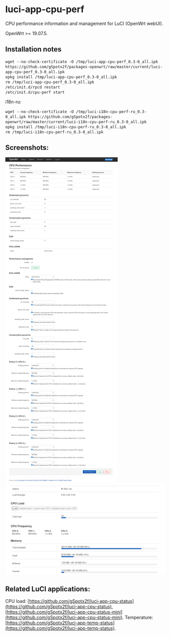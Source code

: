 # luci-app-cpu-perf
CPU performance information and management for LuCI (OpenWrt webUI).

OpenWrt >= 19.07.5.

## Installation notes

    wget --no-check-certificate -O /tmp/luci-app-cpu-perf_0.3-0_all.ipk https://github.com/gSpotx2f/packages-openwrt/raw/master/current/luci-app-cpu-perf_0.3-0_all.ipk
    opkg install /tmp/luci-app-cpu-perf_0.3-0_all.ipk
    rm /tmp/luci-app-cpu-perf_0.3-0_all.ipk
    /etc/init.d/rpcd restart
    /etc/init.d/cpu-perf start

i18n-ru:

    wget --no-check-certificate -O /tmp/luci-i18n-cpu-perf-ru_0.3-0_all.ipk https://github.com/gSpotx2f/packages-openwrt/raw/master/current/luci-i18n-cpu-perf-ru_0.3-0_all.ipk
    opkg install /tmp/luci-i18n-cpu-perf-ru_0.3-0_all.ipk
    rm /tmp/luci-i18n-cpu-perf-ru_0.3-0_all.ipk

## Screenshots:

![](https://github.com/gSpotx2f/luci-app-cpu-perf/blob/master/screenshots/01.jpg)
![](https://github.com/gSpotx2f/luci-app-cpu-perf/blob/master/screenshots/02.jpg)

## Related LuCI applications:

CPU load: [https://github.com/gSpotx2f/luci-app-cpu-status](https://github.com/gSpotx2f/luci-app-cpu-status), [https://github.com/gSpotx2f/luci-app-cpu-status-mini](https://github.com/gSpotx2f/luci-app-cpu-status-mini).
Temperature: [https://github.com/gSpotx2f/luci-app-temp-status](https://github.com/gSpotx2f/luci-app-temp-status).
